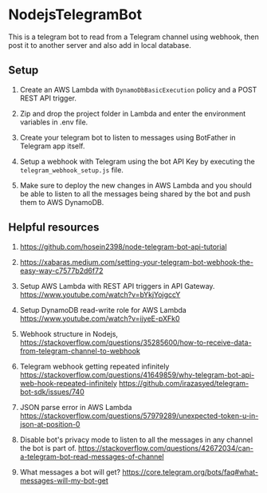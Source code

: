 # NodejsTelegramBot

This is a telegram bot to read from a Telegram channel using webhook, then post it to another server and also add in local database.



## Setup

1. Create an AWS Lambda with `DynamoDbBasicExecution` policy and a POST REST API trigger.

2. Zip and drop the project folder in Lambda and enter the environment variables in .env file.

3. Create your telegram bot to listen to messages using BotFather in Telegram app itself.

4. Setup a webhook with Telegram using the bot API Key by executing the `telegram_webhook_setup.js` file.

5. Make sure to deploy the new changes in AWS Lambda and you should be able to listen to all the messages being shared by the bot and push them to AWS DynamoDB.





## Helpful resources

1. https://github.com/hosein2398/node-telegram-bot-api-tutorial

2. https://xabaras.medium.com/setting-your-telegram-bot-webhook-the-easy-way-c7577b2d6f72

3. Setup AWS Lambda with REST API triggers in API Gateway. https://www.youtube.com/watch?v=bYkjYojgccY

4. Setup DynamoDB read-write role for AWS Lambda https://www.youtube.com/watch?v=ijyeE-pXFk0

5. Webhook structure in Nodejs, https://stackoverflow.com/questions/35285600/how-to-receive-data-from-telegram-channel-to-webhook

6. Telegram webhook getting repeated infinitely https://stackoverflow.com/questions/41649859/why-telegram-bot-api-web-hook-repeated-infinitely https://github.com/irazasyed/telegram-bot-sdk/issues/740

7. JSON parse error in AWS Lambda https://stackoverflow.com/questions/57979289/unexpected-token-u-in-json-at-position-0

8. Disable bot's privacy mode to listen to all the messages in any channel the bot is part of. https://stackoverflow.com/questions/42672034/can-a-telegram-bot-read-messages-of-channel

9. What messages a bot will get? https://core.telegram.org/bots/faq#what-messages-will-my-bot-get

